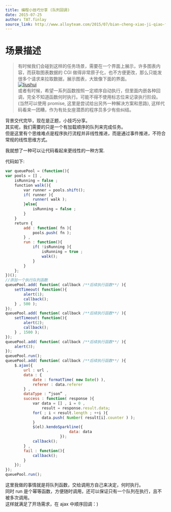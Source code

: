 ```yaml
---
title: 编程小技巧分享 (队列回调)
date: 2015-07-25
author: TAT.finlay
source_link: http://www.alloyteam.com/2015/07/bian-cheng-xiao-ji-qiao-fen-xiang-dui-lie-hui-diao/
---
```


<!-- {% raw %} - for jekyll -->

# 场景描述

> 有时候我们会碰到这样的任务场景，需要在一个界面上展示，许多图表内容，而获取图表数据的 CGI 做得非常原子化，也不方便更改，那么只能发很多个请求来拉取数据，展示图表，大致像下面的界面。  
> [![liushui](http://www.alloyteam.com/wp-content/uploads/2015/07/liushui.png)](http://www.alloyteam.com/wp-content/uploads/2015/07/liushui.png)  
> 或者有时候，希望一系列函数按照一定顺序自动执行，但里面内嵌各种回调，完全不知道函数何时执行。可能不得不使用标志位来记录执行阶段。(当然可以使用 promise, 这里是尝试给出另外一种解决方案和思路), 这样代码看来一团糟，作为有处女座潜质的程序员多少有些纠结。

背景交代完毕，现在是正题，小技巧分享。  
其实呢，我们需要的只是一个有加载顺序的队列来完成任务。  
但是这里有个思维难点是程序执行流程并非线性推进，而是通过事件推进，不符合常规的线性思维方式。

我就想了一种可以让代码看起来更线性的一种方案.

代码如下:

```javascript
var queuePool = (function(){
var pools = [] , 
    isRunning = false ;
    function walk(){
        var runner = pools.shift();
        if( runner ){
            runner( walk );
        }else{
            isRunning = false ;
        }
    }
    return {
        add : function( fn ){
            pools.push( fn );
        } ,
        run : function(){
            if( !isRunning ){
                isRunning = true ;
                walk();
            }
        }
    };
})();
//添加一个执行队列函数
queuePool.add( function( callback /**后续执行函数**/ ){
    setTimeout( function(){
        alert(1);
        callback();
    } , 500 );  
});
queuePool.add( function( callback /**后续执行函数**/ ){
    setTimeout( function(){
        alert(2);
        callback();
    } , 1500 );  
});
queuePool.add( function( callback /**后续执行函数**/ ){
    alert(3);
});
queuePool.run();
queuePool.add( function( callback /**后续执行函数**/ ){
    $.ajax({
        url : url ,
        data : {
            date : formatTime( new Date() ),
            referer : data.referer
        } ,
        dataType : “json” ,
        success : function( response ){
            var data = [] , i = 0 ,
                result = response.result.data;
            for( ; i < result.length ; ++i ){
                data.push( Number( result[i].counter ) );
            }
            $(el).kendoSparkline({
                            data: data 
                        }); 
            callback();             
        } ,
        fail : function(){ 
            callback(); 
        }
    });     
});
queuePool.run();
```

这里我做的事情就是将队列函数，交给调用方自己来决定，何时执行。  
同时 run 是个幂等函数，方便随时调用，还可以保证只有一个队列在执行，且不被多次调用。  
这样就满足了开场需求，在 ajax 中顺序回调：)

<!-- {% endraw %} - for jekyll -->